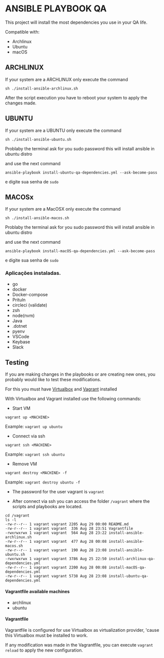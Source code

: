 # ANSIBLE PLAYBOOK QA

This project will install the most dependencies you use in your QA life.

Compatible with:
- Archlinux
- Ubuntu
- macOS

## ARCHLINUX
If your system are a ARCHLINUX only execute the command
```shell
sh ./install-ansible-archlinux.sh
```

After the script execution you have to reboot your system to apply the changes made.

## UBUNTU
If your system are a UBUNTU only execute the command

```shell
sh ./install-ansible-ubuntu.sh
```
Problaby the terminal ask for you sudo password
this will install ansible in ubuntu distro

and use the next command

```shell
ansible-playbook install-ubuntu-qa-dependencies.yml --ask-become-pass
```

e digite sua senha de `sudo`

## MACOSx
If your system are a MacOSX only execute the command

```shell
sh ./install-ansible-macos.sh
```
Problaby the terminal ask for you sudo password
this will install ansible in ubuntu distro

and use the next command

```shell
ansible-playbook install-macOS-qa-dependencies.yml --ask-become-pass
```

e digite sua senha de `sudo`


### Aplicações instaladas.

- go
- docker
- Docker-compose
- Prituln
- circleci (validate)
- zsh
- node(nvm)
- Java
- .dotnet
- pyenv
- VSCode
- Keybase
- Slack

## Testing
If you are making changes in the playbooks or are creating new ones, you probably would like to test these modifications.

For this you must have [Virtualbox](https://www.virtualbox.org/wiki/Linux_Downloads) and [Vagrant](https://www.vagrantup.com/downloads) installed

With Virtualbox and Vagrant installed use the following commands:
- Start VM
```shell
vagrant up <MACHINE>
```
Example: `vagrant up ubuntu`

- Connect via ssh
```shell
vagrant ssh <MACHINE>
```
Example: `vagrant ssh ubuntu`

- Remove VM
```shell
vagrant destroy <MACHINE> -f
```
Example: `vagrant destroy ubuntu -f`

- The password for the user vagrant is `vagrant`

- After connect via ssh you can access the folder `/vagrant` where the scripts and playbooks are located.

```shell
cd /vagrant
ls -l
-rw-r--r-- 1 vagrant vagrant 2205 Aug 29 00:00 README.md
-rw-r--r-- 1 vagrant vagrant  336 Aug 28 23:51 Vagrantfile
-rwxrwxrwx 1 vagrant vagrant  564 Aug 28 23:22 install-ansible-archlinux.sh
-rw-r--r-- 1 vagrant vagrant  477 Aug 28 00:08 install-ansible-macos.sh
-rw-r--r-- 1 vagrant vagrant  190 Aug 28 23:08 install-ansible-ubuntu.sh
-rwxrwxrwx 1 vagrant vagrant 3786 Aug 25 22:50 install-archlinux-qa-dependencies.yml
-rw-r--r-- 1 vagrant vagrant 2200 Aug 28 00:08 install-macOS-qa-dependencies.yml
-rw-r--r-- 1 vagrant vagrant 5738 Aug 28 23:08 install-ubuntu-qa-dependencies.yml
```
#### Vagrantfile available machines
- archlinux
- ubuntu

#### Vagrantfile
Vagrantfile is configured for use Virtualbox as virtualization provider, 'cause this Virtualbox must be installed to work.

If any modification was made in the Vagrantfile, you can execute `vagrant reload` to apply the new configuration.
